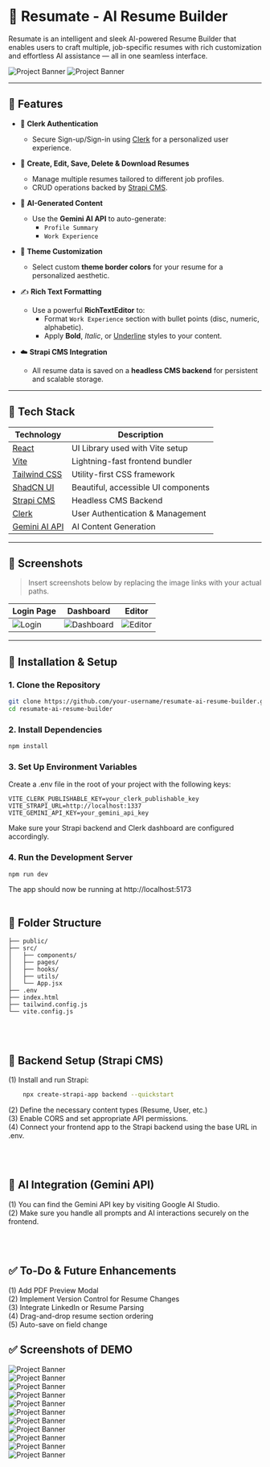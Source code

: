 # 📝 Resumate - AI Resume Builder

Resumate is an intelligent and sleek AI-powered Resume Builder that enables users to craft multiple, job-specific resumes with rich customization and effortless AI assistance — all in one seamless interface.

![Project Banner](./img1.png) <!-- You can replace this with your banner image -->
![Project Banner](./img2.png)

---

## 🚀 Features

- 🔐 **Clerk Authentication**
  - Secure Sign-up/Sign-in using [Clerk](https://clerk.dev/) for a personalized user experience.

- 📄 **Create, Edit, Save, Delete & Download Resumes**
  - Manage multiple resumes tailored to different job profiles.
  - CRUD operations backed by [Strapi CMS](https://strapi.io/).

- 🧠 **AI-Generated Content**
  - Use the **Gemini AI API** to auto-generate:
    - `Profile Summary`
    - `Work Experience`

- 🎨 **Theme Customization**
  - Select custom **theme border colors** for your resume for a personalized aesthetic.

- ✍️ **Rich Text Formatting**
  - Use a powerful **RichTextEditor** to:
    - Format `Work Experience` section with bullet points (disc, numeric, alphabetic).
    - Apply **Bold**, *Italic*, or <u>Underline</u> styles to your content.

- ☁️ **Strapi CMS Integration**
  - All resume data is saved on a **headless CMS backend** for persistent and scalable storage.

---

## 🧰 Tech Stack

| Technology     | Description                          |
|----------------|--------------------------------------|
| [React](https://reactjs.org/)       | UI Library used with Vite setup     |
| [Vite](https://vitejs.dev/)         | Lightning-fast frontend bundler     |
| [Tailwind CSS](https://tailwindcss.com/) | Utility-first CSS framework         |
| [ShadCN UI](https://ui.shadcn.dev/) | Beautiful, accessible UI components |
| [Strapi CMS](https://strapi.io/)    | Headless CMS Backend                |
| [Clerk](https://clerk.dev/)         | User Authentication & Management    |
| [Gemini AI API](https://ai.google.dev/) | AI Content Generation               |

---

## 📸 Screenshots

> Insert screenshots below by replacing the image links with your actual paths.

| Login Page | Dashboard | Editor |
|------------|-----------|--------|
| ![Login](./img12.png) | ![Dashboard](./img1.png) | ![Editor](./img7.png) |

---

## 🔧 Installation & Setup

### 1. Clone the Repository

```bash
git clone https://github.com/your-username/resumate-ai-resume-builder.git
cd resumate-ai-resume-builder
```

### 2. Install Dependencies

```bash
npm install
```


### 3. Set Up Environment Variables
Create a .env file in the root of your project with the following keys:

    VITE_CLERK_PUBLISHABLE_KEY=your_clerk_publishable_key
    VITE_STRAPI_URL=http://localhost:1337
    VITE_GEMINI_API_KEY=your_gemini_api_key


Make sure your Strapi backend and Clerk dashboard are configured accordingly.


### 4. Run the Development Server
    npm run dev
The app should now be running at http://localhost:5173
<br><br>

## 🧪 Folder Structure

    ├── public/
    ├── src/
    │   ├── components/
    │   ├── pages/
    │   ├── hooks/
    │   ├── utils/
    │   └── App.jsx
    ├── .env
    ├── index.html
    ├── tailwind.config.js
    └── vite.config.js
<br><br>

## 📂 Backend Setup (Strapi CMS)


(1) Install and run Strapi:
```bash
    npx create-strapi-app backend --quickstart
```
    
(2) Define the necessary content types (Resume, User, etc.)
<br>
(3) Enable CORS and set appropriate API permissions.
<br>
(4) Connect your frontend app to the Strapi backend using the base URL in .env.

<br><br>

## 🤖 AI Integration (Gemini API)

(1) You can find the Gemini API key by visiting Google AI Studio. <br>
(2) Make sure you handle all prompts and AI interactions securely on the frontend.

<br><br>

## ✅ To-Do & Future Enhancements

 (1) Add PDF Preview Modal
  <br>
 (2) Implement Version Control for Resume Changes
  <br>
 (3) Integrate LinkedIn or Resume Parsing
  <br>
 (4) Drag-and-drop resume section ordering
  <br>
 (5) Auto-save on field change
  <br>


## ✅ Screenshots of DEMO

![Project Banner](./img1.png)
<br>
![Project Banner](./img2.png)
<br>
![Project Banner](./img3.png)
<br>
![Project Banner](./img4.png)
<br>
![Project Banner](./img5.png)
<br>
![Project Banner](./img6.png)
<br>
![Project Banner](./img7.png)
<br>
![Project Banner](./img8.png)
<br>
![Project Banner](./img9.png)
<br>
![Project Banner](./img10.png)
<br>
![Project Banner](./img11.png)
<br>
